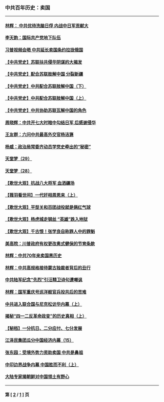 ### 中共百年历史：卖国
---
#### [林辉： 中共优待洗脑日俘 内战中日军贡献大](../../pages/nf1176117/n13624644.md?12080430) 
#### [李天韵：国际共产党地下队伍](../../pages/nf1176117/n13611808.md?12080430) 
#### [习普视频会晤 中共延长卖国条约拉拢俄国](../../pages/nf1176117/n13060971.md?12080430) 
#### [【中共党史】苏联扶共侵华阴谋的大揭发](../../pages/nf1176117/n13056050.md?12080430) 
#### [【中共党史】配合苏联肢解中国 分裂新疆](../../pages/nf1176117/n13040700.md?12080430) 
#### [【中共党史】中共配合苏联肢解中国（下）](../../pages/nf1176117/n13035660.md?12080430) 
#### [【中共党史】中共配合苏联肢解中国（上）](../../pages/nf1176117/n13030262.md?12080430) 
#### [【中共党史】中共协助苏联瓦解中国的角色](../../pages/nf1176117/n13018109.md?12080430) 
#### [周晓辉：中共开七大时暗中勾结日军 后感谢侵华](../../pages/nf1176117/n12921960.md?12080430) 
#### [王友群：六问中共最高外交官杨洁篪](../../pages/nf1176117/n12836495.md?12080430) 
#### [杨威：政治局常委齐动员学党史牵出的“秘密”](../../pages/nf1176117/n12764642.md?12080430) 
#### [天堂梦（29）](../../pages/nf1176117/n12408465.md?12080430) 
#### [天堂梦（28）](../../pages/nf1176117/n12408309.md?12080430) 
#### [【欺世大观】抗战八大将军 血洒疆场](../../pages/nf1176117/n12357044.md?12080430) 
#### [【薇羽看世间】一代奸相周恩来（上）](../../pages/nf1176117/n12401109.md?12080430) 
#### [【欺世大观】平型关和百团战役就是俩红气球](../../pages/nf1176117/n12359157.md?12080430) 
#### [【欺世大观】杨虎城走钢丝 “英雄”跌入地狱](../../pages/nf1176117/n12358840.md?12080430) 
#### [【欺世大观】千古恨！张学良自称罪人中的罪魁](../../pages/nf1176117/n12358629.md?12080430) 
#### [美高院：川普政府有权更改奥式健保的节育条款](../../pages/nf1176117/n12242171.md?12080430) 
#### [林辉：中共70年来卖国黑历史](../../pages/nf1176117/n11552181.md?12080430) 
#### [林辉：中共高规格接待蒙古独裁者背后的丑行](../../pages/nf1176117/n11225005.md?12080430) 
#### [中共陆军纪念“先烈”引汪精卫诗句遭嘲讽](../../pages/nf1176117/n11153345.md?12080430) 
#### [林辉：国军重庆号巡洋舰官兵投共后的苦难](../../pages/nf1176117/n10997801.md?12080430) 
#### [中共进入联合国与尼克松访华内幕（上）](../../pages/nf1176117/n10138788.md?12080430) 
#### [揭秘“四一二反革命政变”的历史真相（上）](../../pages/nf1176117/n9996650.md?12080430) 
#### [【秘档】一分抗日、二分应付、七分发展](../../pages/nf1176117/n9331484.md?12080430) 
#### [江泽民集团瓜分中国经济内幕（15）](../../pages/nf1176117/n9268584.md?12080430) 
#### [张东园：受境外势力资助卖国 中共是鼻祖](../../pages/nf1176117/n9272480.md?12080430) 
#### [中印边界战争内幕 中国胜而不利（上）](../../pages/nf1176117/n9252458.md?12080430) 
#### [大陆专家揭朝鲜对中国领土有野心](../../pages/nf1176117/n9074056.md?12080430) 

---
#### 第 [ [2](./2.md?12080430) / [1](./1.md?12080430) ] 页
